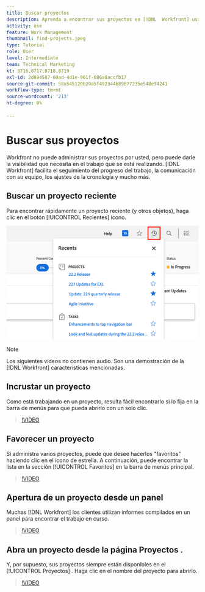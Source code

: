 ```yaml
---
title: Buscar proyectos
description: Aprenda a encontrar sus proyectos en [!DNL  Workfront] usando pines, favoritos, tableros y el [!UICONTROL Proyectos] página.
activity: use
feature: Work Management
thumbnail: find-projects.jpeg
type: Tutorial
role: User
level: Intermediate
team: Technical Marketing
kt: 8716,8717,8718,8719
exl-id: 2d894587-60ad-4d1e-961f-886a8accfb17
source-git-commit: 58a545120b29a5f492344b89b77235e548e94241
workflow-type: tm+mt
source-wordcount: '213'
ht-degree: 0%

---
```


# Buscar sus proyectos

Workfront no puede administrar sus proyectos por usted, pero puede darle la visibilidad que necesita en el trabajo que se está realizando. [!DNL Workfront] facilita el seguimiento del progreso del trabajo, la comunicación con su equipo, los ajustes de la cronología y mucho más.

<!---
In this section, you will learn how to:

Find your projects in [!DNL Workfront]
Make your project visible to stakeholders
Find project communications
Use [!DNL Workfront] features when reviewing the task list to monitor project progress
--->

## Buscar un proyecto reciente

Para encontrar rápidamente un proyecto reciente (y otros objetos), haga clic en el botón [!UICONTROL Recientes] icono.

![[!UICONTROL Estado] campo expandido en el encabezado del proyecto](assets/recents.png)

>[!NOTE]
>
>Los siguientes vídeos no contienen audio. Son una demostración de la [!DNL Workfront] características mencionadas.

## Incrustar un proyecto

Como está trabajando en un proyecto, resulta fácil encontrarlo si lo fija en la barra de menús para que pueda abrirlo con un solo clic.

>[!VIDEO](https://video.tv.adobe.com/v/335038/?quality=12)

## Favorecer un proyecto

Si administra varios proyectos, puede que desee hacerlos &quot;favoritos&quot; haciendo clic en el icono de estrella. A continuación, puede encontrar la lista en la sección [!UICONTROL Favoritos] en la barra de menús principal.

>[!VIDEO](https://video.tv.adobe.com/v/335039/?quality=12)


## Apertura de un proyecto desde un panel

Muchas [!DNL Workfront] los clientes utilizan informes compilados en un panel para encontrar el trabajo en curso.

>[!VIDEO](https://video.tv.adobe.com/v/335041/?quality=12)


## Abra un proyecto desde la página Proyectos .

Y, por supuesto, sus proyectos siempre están disponibles en el [!UICONTROL Proyectos] . Haga clic en el nombre del proyecto para abrirlo.

>[!VIDEO](https://video.tv.adobe.com/v/335040/?quality=12)
